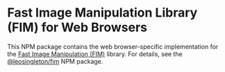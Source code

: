 # Fast Image Manipulation Library (FIM) for Web Browsers

This NPM package contains the web browser-specific implementation for the
[Fast Image Manipulation (FIM)](https://fim.leosingleton.com) library. For details, see the
[@leosingleton/fim](https://www.npmjs.com/package/@leosingleton/fim) NPM package.
